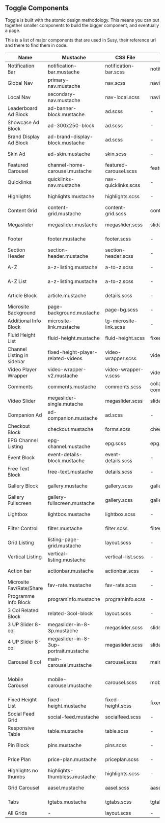 ## Toggle Components 

Toggle is built with the atomic design methodology. This means you can put together smaller components to build the bigger component, and eventually a page. 

This is a list of major components that are used in Susy, their reference url and there to find them in code.

Name | Mustache | CSS File | JS File | Reference URL | Context of use
-----|----|----|----|----|---
Notification Bar | notification-bar.mustache | notification-bar.scss | notification-bar.js | http://rojak.savantdegrees.com/toggle/public/?p=organisms-notification-bar | http://rojak.savantdegrees.com/toggle/public/?p=deliverables-home-page
Global Nav | primary-nav.mustache | nav.scss | navigation.js | http://rojak.savantdegrees.com/toggle/public/?p=organisms-header | http://rojak.savantdegrees.com/toggle/public/?p=deliverables-home-page 
Local Nav | secondary-nav.mustache | nav-local.scss | navigation.scss| http://rojak.savantdegrees.com/toggle/public/?p=molecules-secondary-nav | http://rojak.savantdegrees.com/toggle/public/?p=deliverables-article-detail
Leaderboard Ad Block | ad-banner-block.mustache | ad.scss | - | http://rojak.savantdegrees.com/toggle/public/?p=molecules-ad-banner-block | http://rojak.savantdegrees.com/toggle/public/?p=deliverables-home-page 
Showcase Ad Block | ad-300x250-block | ad.scss | - | http://rojak.savantdegrees.com/toggle/public/?p=molecules-ad-300x250-block | http://rojak.savantdegrees.com/toggle/public/?p=deliverables-home-page
Brand Display Ad Block | ad-brand-display-block.mustache | ad.scss | - |  http://rojak.savantdegrees.com/toggle/public/?p=molecules-ad-brand-display-block | http://rojak.savantdegrees.com/toggle/public/?p=deliverables-home-page
Skin Ad | ad-skin.mustache | skin.scss | - |http://rojak.savantdegrees.com/toggle/public/?p=molecules-ad-skin | http://rojak.savantdegrees.com/toggle/public/?p=deliverables-article-detail
Featured Carousel | channel-home-carousel.mustache | featured-carousel.scss | featuredCarousel.js | http://rojak.savantdegrees.com/toggle/public/?p=organisms-channel-home-carousel | http://rojak.savantdegrees.com/toggle/public/?p=deliverables-home-page
Quicklinks | quicklinks-nav.mustache | nav-quicklinks.scss | - | http://rojak.savantdegrees.com/toggle/public/?p=molecules-quicklinks-nav | http://rojak.savantdegrees.com/toggle/public/?p=deliverables-home-page
Highlights | highlights.mustache | highlights.scss | - | http://rojak.savantdegrees.com/toggle/public/?p=molecules-highlights | http://rojak.savantdegrees.com/toggle/public/?p=deliverables-home-page
Content Grid | content-grid.mustache | content-grid.scss | contentGrid.js | http://rojak.savantdegrees.com/toggle/public/?p=organisms-content-grid-full | http://rojak.savantdegrees.com/toggle/public/?p=deliverables-home-page
Megaslider | megaslider.mustache | megaslider.scss | sliderReloaded.js | http://rojak.savantdegrees.com/toggle/public/?p=molecules-megaslider | http://rojak.savantdegrees.com/toggle/public/?p=deliverables-home-page
Footer | footer.mustache | footer.scss | - | http://rojak.savantdegrees.com/toggle/public/?p=organisms-footer | http://rojak.savantdegrees.com/toggle/public/?p=deliverables-home-page
Section Header | section-header.mustache | section-header.scss | - | http://rojak.savantdegrees.com/toggle/public/?p=molecules-section-header | http://rojak.savantdegrees.com/toggle/public/?p=deliverables-a-z-listing
A-Z | a-z-listing.mustache | a-to-z.scss | - | http://rojak.savantdegrees.com/toggle/public/?p=molecules-a-to-z | http://rojak.savantdegrees.com/toggle/public/?p=deliverables-a-z-listing
A-Z List | a-z-listing.mustache | a-to-z.scss | - | http://rojak.savantdegrees.com/toggle/public/?p=organisms-a-to-z-list | http://rojak.savantdegrees.com/toggle/public/?p=deliverables-a-z-listing
Article Block | article.mustache | details.scss | - | http://rojak.savantdegrees.com/toggle/public/?p=organisms-article | http://rojak.savantdegrees.com/toggle/public/?p=deliverables-article-detail
Microsite Background | page-background.mustache | page-bg.scss | - | http://rojak.savantdegrees.com/toggle/public/?p=molecules-page-background | http://rojak.savantdegrees.com/toggle/public/?p=deliverables-article-detail
Additional Info Block | microsite-link.mustache | tg-microsite-link.scss | - | http://rojak.savantdegrees.com/toggle/public/?p=molecules-microsite-link | http://rojak.savantdegrees.com/toggle/public/?p=deliverables-article-detail
Fluid Height List | fluid-height.mustache | fluid-height.scss | fixedHeight.js | http://rojak.savantdegrees.com/toggle/public/?p=molecules-fluid-height | http://rojak.savantdegrees.com/toggle/public/?p=deliverables-article-detail
Channel Listing in sidebar | fixed-height-player-related-videos | video-wrapper.scss | videoWrapper.js | http://rojak.savantdegrees.com/toggle/public/?p=organisms-video-wrapper-v2 | http://rojak.savantdegrees.com/toggle/public/?p=deliverables-channel-video-detail-page
Video Player Wrapper | video-wrapper-v2.mustache | video-wrapper-v.scss | videoWrapper.js | http://rojak.savantdegrees.com/toggle/public/?p=organisms-video-wrapper-v2 | http://rojak.savantdegrees.com/toggle/public/?p=deliverables-channel-video-detail-page
Comments | comments.mustache | comments.scss | collapsible-comments.js | http://rojak.savantdegrees.com/toggle/public/?p=organisms-FB-comments|  http://rojak.savantdegrees.com/toggle/public/?p=deliverables-channel-video-detail-page
Video Slider | megaslider-single.mutache | megaslider.scss | sliderReloaded.js | http://rojak.savantdegrees.com/toggle/public/?p=molecules-megaslider-single | http://rojak.savantdegrees.com/toggle/public/?p=deliverables-channel-video-detail-page
Companion Ad | ad-companion.mustache | ad.scss | - | http://rojak.savantdegrees.com/toggle/public/?p=molecules-ad-300x100-block | http://rojak.savantdegrees.com/toggle/public/?p=deliverables-channel-video-detail-page
Checkout Block | checkout.mustache | forms.scss | checkout.js | http://rojak.savantdegrees.com/toggle/public/?p=molecules-checkout | http://rojak.savantdegrees.com/toggle/public/?p=deliverables-checkout-page
EPG Channel Listing | epg-channel.mustache | epg.scss | epg.js | http://rojak.savantdegrees.com/toggle/public/?p=deliverables-epg-channel | http://rojak.savantdegrees.com/toggle/public/?p=deliverables-epg-channel
Event Block | event-details-block.mustache | event-details.scss | - | http://rojak.savantdegrees.com/toggle/public/?p=deliverables-event-detail | http://rojak.savantdegrees.com/toggle/public/?p=deliverables-event-detail
Free Text Block | free-text.mustache | details.scss| - | http://rojak.savantdegrees.com/toggle/public/?p=deliverables-free-text | http://rojak.savantdegrees.com/toggle/public/?p=deliverables-free-text
Gallery Block | gallery.mustache | gallery.scss | gallery.js | http://rojak.savantdegrees.com/toggle/public/?p=deliverables-gallery-detail |http://rojak.savantdegrees.com/toggle/public/?p=deliverables-gallery-detail
Gallery Fullscreen | gallery-fullscreen.mustache | gallery.scss | gallery.js | http://rojak.savantdegrees.com/toggle/public/?p=deliverables-gallery-fullscreen | http://rojak.savantdegrees.com/toggle/public/?p=deliverables-gallery-fullscreen
Lightbox | lightbox.mustache | lightbox.scss | - | http://rojak.savantdegrees.com/toggle/public/?p=deliverables-lightbox | http://rojak.savantdegrees.com/toggle/public/?p=deliverables-lightbox 
Filter Control | filter.mustache | filter.scss | filter.js | http://rojak.savantdegrees.com/toggle/public/?p=organisms-utility-bar | http://rojak.savantdegrees.com/toggle/public/?p=deliverables-listing-page-grid-potrait
Grid Listing | listing-page-grid.mustache | layout.scss | - | http://rojak.savantdegrees.com/toggle/public/?p=organisms-6up-grid-listing-portrait | http://rojak.savantdegrees.com/toggle/public/?p=deliverables-listing-page-grid-potrait
Vertical Listing | vertical-listing.mustache | vertical-list.scss | - | http://rojak.savantdegrees.com/toggle/public/?p=deliverables-listing-page-vertical | http://rojak.savantdegrees.com/toggle/public/?p=deliverables-listing-page-vertical
Action bar | actionbar.mustache| actionbar.scss| - | http://rojak.savantdegrees.com/toggle/public/?p=molecules-actionbar | http://rojak.savantdegrees.com/toggle/public/?p=deliverables-microsite-basic
Microsite Fav/Rate/Share | fav-rate.mustache | fav-rate.scss | - | http://rojak.savantdegrees.com/toggle/public/?p=molecules-fav-rate | http://rojak.savantdegrees.com/toggle/public/?p=deliverables-microsite-basic
Programme Info Block | programinfo.mustache | programinfo.scss | - | http://rojak.savantdegrees.com/toggle/public/?p=organisms-programinfo | http://rojak.savantdegrees.com/toggle/public/?p=deliverables-microsite-basic
3 Col Related Block | related-3col-block | layout.scss | - | http://rojak.savantdegrees.com/toggle/public/?p=molecules-related-3col-block | http://rojak.savantdegrees.com/toggle/public/?p=deliverables-microsite-basic
3 UP Slider 8-col | megaslider-in-8-3p.mustache | megaslider.scss | sliderReloaded.js | http://rojak.savantdegrees.com/toggle/public/?p=molecules-megaslider-in-8-3up | http://rojak.savantdegrees.com/toggle/public/?p=deliverables-microsite-basic
4 UP Slider 8-col | megaslider-in-8-3up-portrait.mustache | megaslider.scss | sliderReloaded.js | http://rojak.savantdegrees.com/toggle/public/?p=molecules-megaslider-in-8-4up-portrait | http://rojak.savantdegrees.com/toggle/public/?p=deliverables-microsite-basic
Carousel 8 col | main-carousel.mustache | carousel.scss | mainCarousel.js | http://rojak.savantdegrees.com/toggle/public/?p=organisms-main-carousel | http://rojak.savantdegrees.com/toggle/public/?p=deliverables-microsite-full
Mobile Carousel | mobile-carousel.mustache | carousel.scss | mobileCarousel.js | http://rojak.savantdegrees.com/toggle/public/?p=organisms-mobile-carousel http://rojak.savantdegrees.com/toggle/public/?p=deliverables-microsite-full
Fixed Height List | fixed-height.mustache | fixed-height.scss | fixedHeight.js | http://rojak.savantdegrees.com/toggle/public/?p=molecules-fixed-height | http://rojak.savantdegrees.com/toggle/public/?p=deliverables-microsite-full
Social Feed Grid | social-feed.mustache | socialfeed.scss | - | http://rojak.savantdegrees.com/toggle/public/?p=organisms-socialfeed | http://rojak.savantdegrees.com/toggle/public/?p=deliverables-microsite-full
Responsive Table | table.mustache | table.scss | - | http://rojak.savantdegrees.com/toggle/public/?p=atoms-table | http://rojak.savantdegrees.com/toggle/public/?p=deliverables-my-account
Pin Block | pins.mustache | pins.scss | - | http://rojak.savantdegrees.com/toggle/public/?p=molecules-pins | http://rojak.savantdegrees.com/toggle/public/?p=deliverables-my-account
Price Plan | price-plan.mustache | priceplan.scss | - | http://rojak.savantdegrees.com/toggle/public/?p=deliverables-price-plan | http://rojak.savantdegrees.com/toggle/public/?p=deliverables-price-plan
Highlights no thumbs | highlights-thumbless.mustache | highlights.scss| - |  http://rojak.savantdegrees.com/toggle/public/?p=molecules-highlights-thumbless  | http://rojak.savantdegrees.com/toggle/public/?p=deliverables-tv-channel-home
Grid Carousel | aasel.mustache | aasel.scss | aasel.js | http://rojak.savantdegrees.com/toggle/public/?p=molecules-aasel | http://rojak.savantdegrees.com/toggle/public/?p=deliverables-section-home
Tabs | tgtabs.mustache | tgtabs.scss |tgtabs.js | - | http://rojak.savantdegrees.com/toggle/public/?p=deliverables-home-page
All Grids | - | layout.scss | - | - | - 
